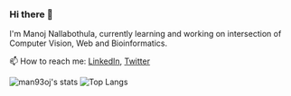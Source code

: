 ### Hi there 👋

I'm Manoj Nallabothula, currently learning and working on intersection of Computer Vision, Web and Bioinformatics.

📫 How to reach me: [LinkedIn](https://linkedin.com/in/man93oj), [Twitter](https://twitter.com/man93oj)

![man93oj's stats](https://github-readme-stats.vercel.app/api?username=man93oj&show_icons=true&theme=radical)
![Top Langs](https://github-readme-stats.vercel.app/api/top-langs/?username=man93oj&hide=css,html&layout=compact)

<!--

**man93oj/man93oj** is a ✨ _special_ ✨ repository because its `README.md` (this file) appears on your GitHub profile.

Here are some ideas to get you started:

- 🔭 I’m currently working on ...
- 🌱 I’m currently learning ...
- 👯 I’m looking to collaborate on ...
- 🤔 I’m looking for help with ...
- 💬 Ask me about ...
- 📫 How to reach me: ...
- 😄 Pronouns: ...
- ⚡ Fun fact: ...
-->
